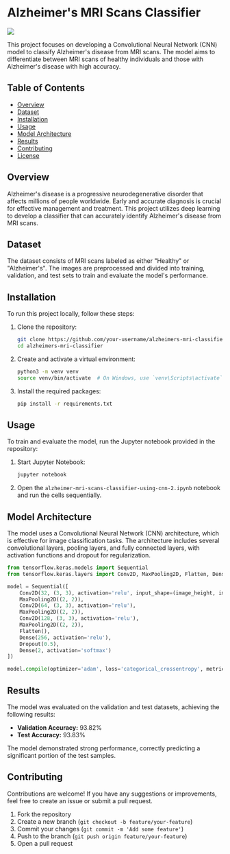 # Alzheimer's MRI Scans Classifier

![](https://www.frontiersin.org/files/Articles/501050/fnins-14-00259-HTML-r1/image_m/fnins-14-00259-g001.jpg)

This project focuses on developing a Convolutional Neural Network (CNN) model to classify Alzheimer's disease from MRI scans. The model aims to differentiate between MRI scans of healthy individuals and those with Alzheimer's disease with high accuracy.

## Table of Contents
- [Overview](#overview)
- [Dataset](#dataset)
- [Installation](#installation)
- [Usage](#usage)
- [Model Architecture](#model-architecture)
- [Results](#results)
- [Contributing](#contributing)
- [License](#license)

## Overview

Alzheimer's disease is a progressive neurodegenerative disorder that affects millions of people worldwide. Early and accurate diagnosis is crucial for effective management and treatment. This project utilizes deep learning to develop a classifier that can accurately identify Alzheimer's disease from MRI scans.

## Dataset

The dataset consists of MRI scans labeled as either "Healthy" or "Alzheimer's". The images are preprocessed and divided into training, validation, and test sets to train and evaluate the model's performance.

## Installation

To run this project locally, follow these steps:

1. Clone the repository:
    ```sh
    git clone https://github.com/your-username/alzheimers-mri-classifier.git
    cd alzheimers-mri-classifier
    ```

2. Create and activate a virtual environment:
    ```sh
    python3 -m venv venv
    source venv/bin/activate  # On Windows, use `venv\Scripts\activate`
    ```

3. Install the required packages:
    ```sh
    pip install -r requirements.txt
    ```

## Usage

To train and evaluate the model, run the Jupyter notebook provided in the repository:

1. Start Jupyter Notebook:
    ```sh
    jupyter notebook
    ```

2. Open the `alzheimer-mri-scans-classifier-using-cnn-2.ipynb` notebook and run the cells sequentially.

## Model Architecture

The model uses a Convolutional Neural Network (CNN) architecture, which is effective for image classification tasks. The architecture includes several convolutional layers, pooling layers, and fully connected layers, with activation functions and dropout for regularization.

```python
from tensorflow.keras.models import Sequential
from tensorflow.keras.layers import Conv2D, MaxPooling2D, Flatten, Dense, Dropout

model = Sequential([
    Conv2D(32, (3, 3), activation='relu', input_shape=(image_height, image_width, num_channels)),
    MaxPooling2D((2, 2)),
    Conv2D(64, (3, 3), activation='relu'),
    MaxPooling2D((2, 2)),
    Conv2D(128, (3, 3), activation='relu'),
    MaxPooling2D((2, 2)),
    Flatten(),
    Dense(256, activation='relu'),
    Dropout(0.5),
    Dense(2, activation='softmax')
])

model.compile(optimizer='adam', loss='categorical_crossentropy', metrics=['accuracy'])
```

## Results

The model was evaluated on the validation and test datasets, achieving the following results:

- **Validation Accuracy:** 93.82%
- **Test Accuracy:** 93.83%

The model demonstrated strong performance, correctly predicting a significant portion of the test samples.

## Contributing

Contributions are welcome! If you have any suggestions or improvements, feel free to create an issue or submit a pull request.

1. Fork the repository
2. Create a new branch (`git checkout -b feature/your-feature`)
3. Commit your changes (`git commit -m 'Add some feature'`)
4. Push to the branch (`git push origin feature/your-feature`)
5. Open a pull request

